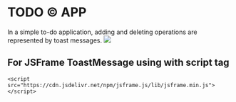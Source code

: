 # TODO &copy; APP
In a simple to-do application, adding and deleting operations are represented by toast messages.
![](https://github.com/fk-pixel/MyJavaScript/blob/main/todo-app/image/todo.js.png)
## For JSFrame ToastMessage using with script tag
```
<script src="https://cdn.jsdelivr.net/npm/jsframe.js/lib/jsframe.min.js"></script>
```
